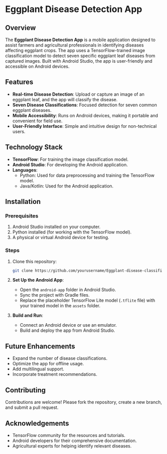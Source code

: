 # Eggplant Disease Detection App

## Overview
The **Eggplant Disease Detection App** is a mobile application designed to assist farmers and agricultural professionals in identifying diseases affecting eggplant crops. The app uses a TensorFlow-trained image classification model to detect seven specific eggplant leaf diseases from captured images. Built with Android Studio, the app is user-friendly and accessible on Android devices.

## Features
- **Real-time Disease Detection**: Upload or capture an image of an eggplant leaf, and the app will classify the disease.
- **Seven Disease Classifications**: Focused detection for seven common eggplant diseases.
- **Mobile Accessibility**: Runs on Android devices, making it portable and convenient for field use.
- **User-Friendly Interface**: Simple and intuitive design for non-technical users.

## Technology Stack
- **TensorFlow**: For training the image classification model.
- **Android Studio**: For developing the Android application.
- **Languages**:
  - Python: Used for data preprocessing and training the TensorFlow model.
  - Java/Kotlin: Used for the Android application.

## Installation
### Prerequisites
1. Android Studio installed on your computer.
2. Python installed (for working with the TensorFlow model).
3. A physical or virtual Android device for testing.

### Steps
1. Clone this repository:
   ```bash
   git clone https://github.com/yourusername/Eggplant-disease-classification-app.git
   ```

2. **Set Up the Android App**:
   - Open the `android-app` folder in Android Studio.
   - Sync the project with Gradle files.
   - Replace the placeholder TensorFlow Lite model (`.tflite` file) with your trained model in the `assets` folder.

3. **Build and Run**:
   - Connect an Android device or use an emulator.
   - Build and deploy the app from Android Studio.

## Future Enhancements
- Expand the number of disease classifications.
- Optimize the app for offline usage.
- Add multilingual support.
- Incorporate treatment recommendations.

## Contributing
Contributions are welcome! Please fork the repository, create a new branch, and submit a pull request.

## Acknowledgements
- TensorFlow community for the resources and tutorials.
- Android developers for their comprehensive documentation.
- Agricultural experts for helping identify relevant diseases.
